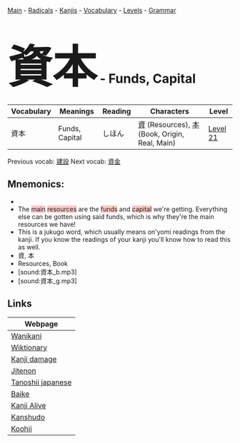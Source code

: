 <style> bigfont {font-size: 100px}</style>
[Main](../README.md) -
[Radicals](../radicals.md) -
[Kanjis](../kanjis.md) -
[Vocabulary](../vocabulary.md) -
[Levels](../levels.md) -
[Grammar](../grammar.md)
# <bigfont> 資本</bigfont> - Funds, Capital 

| Vocabulary | Meanings | Reading | Characters | Level |
| --- | --- | --- | --- | --- |
| 資本 | Funds, Capital | しほん |  [資](../kanjis/資.md) (Resources), [本](../kanjis/本.md) (Book, Origin, Real, Main) | [Level 21](../levels/wk_level21.md) |

Previous vocab: [建設](建設.md) Next vocab: [資金](資金.md) 

## Mnemonics:

* 
* The <span style="background-color:#ffcccb"> main</span> <span style="background-color:#ffcccb"> resources</span> are the <span style="background-color:#ffcccb"> funds</span> and <span style="background-color:#ffcccb"> capital</span> we're getting. Everything else can be gotten using said funds, which is why they're the main resources we have!
* This is a jukugo word, which usually means on'yomi readings from the kanji. If you know the readings of your kanji you'll know how to read this as well.
* 資, 本
* Resources, Book
* [sound:資本_b.mp3]
* [sound:資本_g.mp3]


## Links 

| Webpage |
| --- |
| [Wanikani          ](https://www.wanikani.com/kanji/資本) |
| [Wiktionary        ](https://en.wiktionary.org/wiki/資本) |
| [Kanji damage      ](http://www.kanjidamage.com/kanji/search?utf8=✓&q=資本) |
| [Jitenon           ](https://jitenon.com/kanji/資本) |
| [Tanoshii japanese ](https://www.tanoshiijapanese.com/dictionary/kanji.cfm?k=資本) |
| [Baike             ](https://baike.baidu.com/item/資本) |
| [Kanji Alive       ](https://app.kanjialive.com/資本) |
| [Kanshudo          ](https://www.kanshudo.com/searchmn?q=資本) |
| [Koohii            ](https://kanji.koohii.com/study/kanji/資本) |
